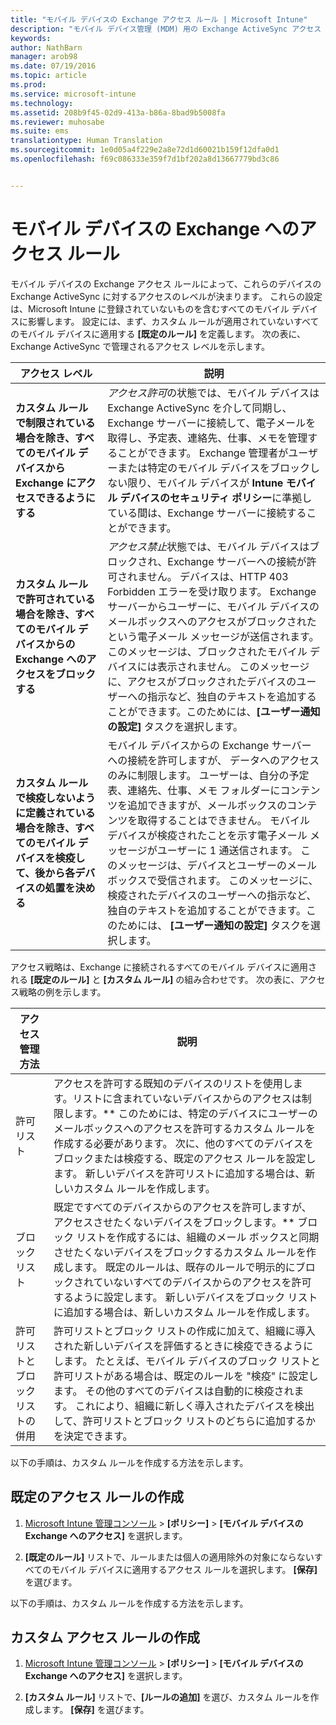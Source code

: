 ```yaml
---
title: "モバイル デバイスの Exchange アクセス ルール | Microsoft Intune"
description: "モバイル デバイス管理 (MDM) 用の Exchange ActiveSync アクセス ルールによって、これらのデバイスの Exchange に対するアクセスのレベルが決まります。"
keywords: 
author: NathBarn
manager: arob98
ms.date: 07/19/2016
ms.topic: article
ms.prod: 
ms.service: microsoft-intune
ms.technology: 
ms.assetid: 208b9f45-02d9-413a-b86a-8bad9b5008fa
ms.reviewer: muhosabe
ms.suite: ems
translationtype: Human Translation
ms.sourcegitcommit: 1e0d05a4f229e2a8e72d1d60021b159f12dfa0d1
ms.openlocfilehash: f69c086333e359f7d1bf202a8d13667779bd3c86


---
```


# モバイル デバイスの Exchange へのアクセス ルール
モバイル デバイスの Exchange アクセス ルールによって、これらのデバイスの Exchange ActiveSync に対するアクセスのレベルが決まります。 これらの設定は、Microsoft Intune に登録されていないものを含むすべてのモバイル デバイスに影響します。 設定には、まず、カスタム ルールが適用されていないすべてのモバイル デバイスに適用する **[既定のルール]** を定義します。 次の表に、Exchange ActiveSync で管理されるアクセス レベルを示します。

|アクセス レベル|説明|
|----------------|---------------|
|**カスタム ルールで制限されている場合を除き、すべてのモバイル デバイスから Exchange にアクセスできるようにする**|*アクセス許可*の状態では、モバイル デバイスは Exchange ActiveSync を介して同期し、Exchange サーバーに接続して、電子メールを取得し、予定表、連絡先、仕事、メモを管理することができます。 Exchange 管理者がユーザーまたは特定のモバイル デバイスをブロックしない限り、モバイル デバイスが **Intune モバイル デバイスのセキュリティ ポリシー**に準拠している間は、Exchange サーバーに接続することができます。|
|**カスタム ルールで許可されている場合を除き、すべてのモバイル デバイスからの Exchange へのアクセスをブロックする**|*アクセス禁止*状態では、モバイル デバイスはブロックされ、Exchange サーバーへの接続が許可されません。 デバイスは、HTTP 403 Forbidden エラーを受け取ります。 Exchange サーバーからユーザーに、モバイル デバイスのメールボックスへのアクセスがブロックされたという電子メール メッセージが送信されます。 このメッセージは、ブロックされたモバイル デバイスには表示されません。 このメッセージに、アクセスがブロックされたデバイスのユーザーへの指示など、独自のテキストを追加することができます。このためには、**[ユーザー通知の設定]** タスクを選択します。|
|**カスタム ルールで検疫しないように定義されている場合を除き、すべてのモバイル デバイスを検疫して、後から各デバイスの処置を決める**|モバイル デバイスからの Exchange サーバーへの接続を許可しますが、 データへのアクセスのみに制限します。 ユーザーは、自分の予定表、連絡先、仕事、メモ フォルダーにコンテンツを追加できますが、メールボックスのコンテンツを取得することはできません。 モバイル デバイスが検疫されたことを示す電子メール メッセージがユーザーに 1 通送信されます。 このメッセージは、デバイスとユーザーのメールボックスで受信されます。 このメッセージに、検疫されたデバイスのユーザーへの指示など、独自のテキストを追加することができます。このためには、 **[ユーザー通知の設定]** タスクを選択します。|

アクセス戦略は、Exchange に接続されるすべてのモバイル デバイスに適用される **[既定のルール]** と **[カスタム ルール]** の組み合わせです。 次の表に、アクセス戦略の例を示します。

|アクセス管理方法|説明|
|-------------------|---------------|
|許可リスト|アクセスを許可する既知のデバイスのリストを使用します。リストに含まれていないデバイスからのアクセスは制限します。** このためには、特定のデバイスにユーザーのメールボックスへのアクセスを許可するカスタム ルールを作成する必要があります。 次に、他のすべてのデバイスをブロックまたは検疫する、既定のアクセス ルールを設定します。 新しいデバイスを許可リストに追加する場合は、新しいカスタム ルールを作成します。|
|ブロック リスト|既定ですべてのデバイスからのアクセスを許可しますが、アクセスさせたくないデバイスをブロックします。** ブロック リストを作成するには、組織のメール ボックスと同期させたくないデバイスをブロックするカスタム ルールを作成します。 既定のルールは、既存のルールで明示的にブロックされていないすべてのデバイスからのアクセスを許可するように設定します。 新しいデバイスをブロック リストに追加する場合は、新しいカスタム ルールを作成します。|
|許可リストとブロック リストの併用|許可リストとブロック リストの作成に加えて、組織に導入された新しいデバイスを評価するときに検疫できるようにします。 たとえば、モバイル デバイスのブロック リストと許可リストがある場合は、既定のルールを "検疫" に設定します。 その他のすべてのデバイスは自動的に検疫されます。 これにより、組織に新しく導入されたデバイスを検出して、許可リストとブロック リストのどちらに追加するかを決定できます。|
以下の手順は、カスタム ルールを作成する方法を示します。

## 既定のアクセス ルールの作成

1.  [Microsoft Intune 管理コンソール](http://manage.microsoft.com) &gt; **[ポリシー]** &gt; **[モバイル デバイスの Exchange へのアクセス]** を選択します。

2.  **[既定のルール]** リストで、ルールまたは個人の適用除外の対象にならないすべてのモバイル デバイスに適用するアクセス ルールを選択します。 **[保存]** を選びます。

以下の手順は、カスタム ルールを作成する方法を示します。

## カスタム アクセス ルールの作成

1. [Microsoft Intune 管理コンソール](http://manage.microsoft.com) &gt; **[ポリシー]** &gt; **[モバイル デバイスの Exchange へのアクセス]** を選択します。

2.  **[カスタム ルール]** リストで、**[ルールの追加]** を選び、カスタム ルールを作成します。 **[保存]** を選びます。



<!--HONumber=Jul16_HO3-->


